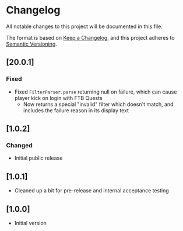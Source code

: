 # Changelog
All notable changes to this project will be documented in this file.

The format is based on [Keep a Changelog](https://keepachangelog.com/en/1.0.0/),
and this project adheres to [Semantic Versioning](https://semver.org/spec/v2.0.0.html).

## [20.0.1]

### Fixed
* Fixed `FilterParser.parse` returning null on failure, which can cause player kick on login with FTB Quests
  * Now returns a special "invalid" filter which doesn't match, and includes the failure reason in its display text

## [1.0.2]

### Changed

* Initial public release

## [1.0.1]

* Cleaned up a bit for pre-release and internal acceptance testing

## [1.0.0]

* Initial version